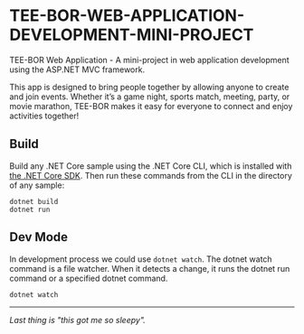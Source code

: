 # TEE-BOR-WEB-APPLICATION-DEVELOPMENT-MINI-PROJECT

TEE-BOR Web Application - A mini-project in web application development using the ASP.NET MVC framework.

This app is designed to bring people together by allowing anyone to create and join events. Whether it’s a game night, sports match, meeting, party, or movie marathon, TEE-BOR makes it easy for everyone to connect and enjoy activities together!

<!-- Build -->
## Build

Build any .NET Core sample using the .NET Core CLI, which is installed with [the .NET Core SDK](https://www.microsoft.com/net/download). Then run
these commands from the CLI in the directory of any sample:

```console
dotnet build
dotnet run
```

<!-- Dev -->
## Dev Mode

In development process we could use `dotnet watch`.
The dotnet watch command is a file watcher. When it detects a change, it runs the dotnet run command or a specified dotnet command.

```console
dotnet watch
```

---

_Last thing is "this got me so sleepy"._
